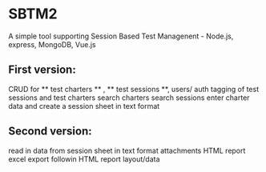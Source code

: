 # SBTM2
A simple tool supporting Session Based Test Managenent - Node.js, express, MongoDB, Vue.js

## First version:

CRUD for ** test charters ** , ** test sessions **, users/ auth
tagging of test sessions and test charters
search charters
search sessions
enter charter data and create a session sheet in text format


## Second version:
read in data from session sheet in text format
attachments
HTML report
excel export followin HTML report layout/data